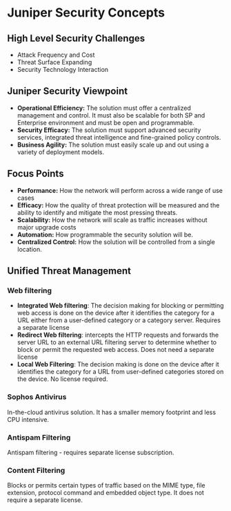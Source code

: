 # Juniper Security Concepts

## High Level Security Challenges

- Attack Frequency and Cost
- Threat Surface Expanding
- Security Technology Interaction

## Juniper Security Viewpoint

- **Operational Efficiency:** The solution must offer a centralized management and control. It must also be scalable for both SP and Enterprise environment and must be open and programmable.
- **Security Efficacy:** The solution must support advanced security services, integrated threat intelligence and fine-grained policy controls.
- **Business Agility:** The solution must easily scale up and out using a variety of deployment models.

## Focus Points

- **Performance:** How the network will perform across a wide range of use cases
- **Efficacy:** How the quality of threat protection will be measured and the ability to identify and mitigate the most pressing threats.
- **Scalability:** How the network will scale as traffic increases without major upgrade costs
- **Automation:** How programmable the security solution will be.
- **Centralized Control:** How the solution will be controlled from a single location.

## Unified Threat Management

### Web filtering

- **Integrated Web filtering**: The decision making for blocking or permitting web access is done on the device after it identifies the category for a URL either from a user-defined category or a category server. Requires a separate license
- **Redirect Web filtering**: intercepts the HTTP requests and forwards the server URL to an external URL filtering server to determine whether to block or permit the requested web access. Does not need a separate license
- **Local Web Filtering**: The decision making is done on the device after it identifies the category for a URL from user-defined categories stored on the device. No license required.

### Sophos Antivirus

In-the-cloud antivirus solution. It has a smaller memory footprint and less CPU intensive.

### Antispam Filtering

Antispam filtering - requires separate license subscription.

### Content Filtering

Blocks or permits certain types of traffic based on the MIME type, file extension, protocol command and embedded object type. It does not require a separate license.
